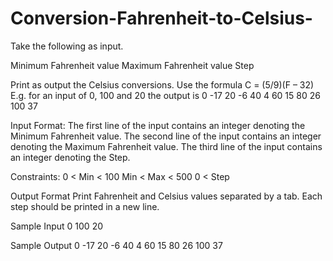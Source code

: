 # Conversion-Fahrenheit-to-Celsius-

Take the following as input.

Minimum Fahrenheit value
Maximum Fahrenheit value
Step

Print as output the Celsius conversions. Use the formula C = (5/9)(F – 32) E.g. for an input of 0, 100 and 20 the output is
0 -17
20 -6
40 4
60 15
80 26
100 37

Input Format:
The first line of the input contains an integer denoting the Minimum Fahrenheit value. The second line of the input contains an integer denoting the Maximum Fahrenheit value. The third line of the input contains an integer denoting the Step.

Constraints:
0 < Min < 100 Min < Max < 500 0 < Step

Output Format
Print Fahrenheit and Celsius values separated by a tab. Each step should be printed in a new line.

Sample Input
0 
100 
20

Sample Output
0 -17 
20 -6 
40 4 
60 15 
80 26 
100 37
